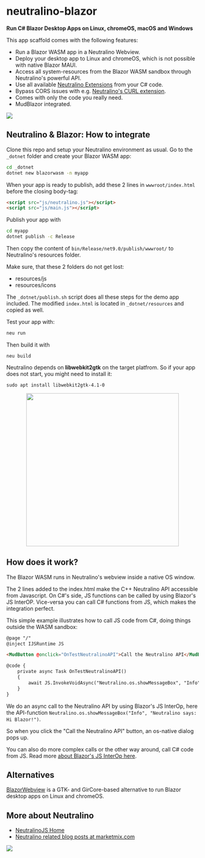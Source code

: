 </p>

# neutralino-blazor

**Run C# Blazor Desktop Apps on Linux, chromeOS, macOS and Windows**

This app scaffold comes with the following features:
- Run a Blazor WASM app in a Neutralino Webview.
- Deploy your desktop app to Linux and chromeOS, which is not possible with native Blazor MAUI.
- Access all system-resources from the Blazor WASM sandbox through Neutralino's powerful API.
- Use all available [Neutralino Extensions](https://neutralino.js.org/resources/) from your C# code.
- Bypass CORS issues with e.g. [Neutralino's CURL extension](https://github.com/hschneider/neutralino-curl).
- Comes with only the code you really need.
- MudBlazor integrated.

<img src="https://marketmix.com/git-assets/neutralino-blazor/neutralino-blazor-wasm-linux.jpg">

## Neutralino & Blazor: How to integrate
Clone this repo and setup your Neutralino environment as usual. Go to the `_dotnet` folder and create your Blazor WASM app:
```bash
cd _dotnet
dotnet new blazorwasm -n myapp
```
When your app is ready to publish, add these 2 lines in `wwwroot/index.html` before the closing body-tag:
```html
<script src="js/neutralino.js"></script>
<script src="js/main.js"></script>
```
Publish your app with
```bash
cd myapp
dotnet publish -c Release
```
Then copy the content of `bin/Release/net9.0/publish/wwwroot/` to Neutralino's resources folder.

Make sure, that these 2 folders do not get lost:
- resources/js
- resources/icons

The `_dotnet/publish.sh` script does all these steps for the demo app included. The modified `index.html` is located in `_dotnet/resources` and copied as well. 

Test your app with:
```bash
neu run
```
Then build it with
```
neu build
```
Neutralino depends on **libwebkit2gtk** on the target platfrom. So if your app does not start, you might need to install it:
```
sudo apt install libwebkit2gtk-4.1-0
```
<p align="center">
<img src="https://marketmix.com/git-assets/neutralino-blazor/neutralino-blazor-app.jpg" width="400" height="auto">
</p>

## How does it work?

The Blazor WASM runs in Neutralino's webview inside a native OS window.

The 2 lines added to the index.html make the C++ Neutralino API accessible from Javascript.
On C#'s side, JS functions can be called by using Blazor's JS InterOP. 
Vice-versa you can call C# functions from JS, which makes the integration perfect.

This simple example illustrates how to call JS code from C#, doing things outside the WASM sandbox:

```html
@page "/"
@inject IJSRuntime JS

<MudButton @onclick="OnTestNeutralinoAPI">Call the Neutralino API</MudButton>

@code {
    private async Task OnTestNeutralinoAPI()
    {
        await JS.InvokeVoidAsync("Neutralino.os.showMessageBox", "Info", "Neutralino says: Hi Blazor!");
    }
}
```
We do an async call to the Neutralino API by using Blazor's JS InterOp, here the API-function `Neutralino.os.showMessageBox("Info", "Neutralino says: Hi Blazor!")`.

So when you click the "Call the Neutralino API" button, an os-native dialog pops up. 

You can also do more complex calls or the other way around, call C# code from JS. Read more [about Blazor's JS InterOp here](https://learn.microsoft.com/en-us/aspnet/core/blazor/javascript-interoperability/?view=aspnetcore-9.0).

## Alternatives
[BlazorWebview](https://github.com/JinShil/BlazorWebView) is a GTK- and GirCore-based alternative to run Blazor desktop apps on Linux and chromeOS.

## More about Neutralino

- [NeutralinoJS Home](https://neutralino.js.org) 
- [Neutralino related blog posts at marketmix.com](https://marketmix.com/de/tag/neutralinojs/)


<img src="https://marketmix.com/git-assets/star-me-2.svg">

